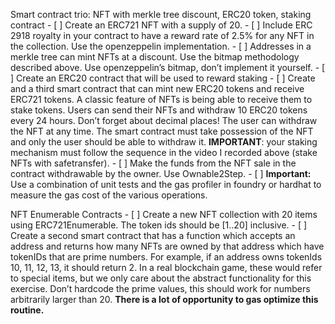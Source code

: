 Smart contract trio: NFT with merkle tree discount, ERC20 token, staking contract
    - [ ]  Create an ERC721 NFT with a supply of 20.
    - [ ]  Include ERC 2918 royalty in your contract to have a reward rate of 2.5% for any NFT in the collection. Use the openzeppelin implementation.
    - [ ]  Addresses in a merkle tree can mint NFTs at a discount. Use the bitmap methodology described above. Use openzeppelin’s bitmap, don’t implement it yourself.
    - [ ]  Create an ERC20 contract that will be used to reward staking
    - [ ]  Create and a third smart contract that can mint new ERC20 tokens and receive ERC721 tokens. A classic feature of NFTs is being able to receive them to stake tokens. Users can send their NFTs and withdraw 10 ERC20 tokens every 24 hours. Don’t forget about decimal places! The user can withdraw the NFT at any time. The smart contract must take possession of the NFT and only the user should be able to withdraw it. **IMPORTANT**: your staking mechanism must follow the sequence in the video I recorded above (stake NFTs with safetransfer).
    - [ ]  Make the funds from the NFT sale in the contract withdrawable by the owner. Use Ownable2Step.
    - [ ]  **Important:** Use a combination of unit tests and the gas profiler in foundry or hardhat to measure the gas cost of the various operations.



NFT Enumerable Contracts
    - [ ]  Create a new NFT collection with 20 items using ERC721Enumerable. The token ids should be [1..20] inclusive.
    - [ ]  Create a second smart contract that has a function which accepts an address and returns how many NFTs are owned by that address which have tokenIDs that are prime numbers. For example, if an address owns tokenIds 10, 11, 12, 13, it should return 2. In a real blockchain game, these would refer to special items, but we only care about the abstract functionality for this exercise. Don’t hardcode the prime values, this should work for numbers arbitrarily larger than 20. ****************************************************************************************************There is a lot of opportunity to gas optimize this routine.****************************************************************************************************